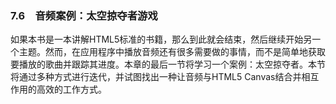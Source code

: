 ### 7.6　音频案例：太空掠夺者游戏

如果本书是一本讲解HTML5标准的书籍，那么到此就会结束，然后继续开始另一个主题。然而，在应用程序中播放音频还有很多需要做的事情，而不是简单地获取要播放的歌曲并跟踪其进度。本章的最后一节将学习一个案例：太空掠夺者。本节将通过多种方式进行迭代，并试图找出一种让音频与HTML5 Canvas结合并相互作用的高效的工作方式。

